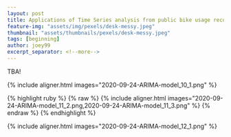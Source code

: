 ```yaml
---
layout: post
title: Applications of Time Series analysis from public bike usage records
feature-img: "assets/img/pexels/desk-messy.jpeg"
thumbnail: "assets/thumbnails/pexels/desk-messy.jpeg"
tags: [beginning]
author: joey99
excerpt_separator: <!--more-->
---
```

TBA!

{% include aligner.html images="2020-09-24-ARIMA-model_10_1.png" %}

{% highlight ruby %}
{% raw %}
{% include aligner.html images="2020-09-24-ARIMA-model_11_2.png,2020-09-24-ARIMA-model_11_3.png" %}
{% endraw %}
{% endhighlight %}

{% include aligner.html images="2020-09-24-ARIMA-model_12_1.png" %}
